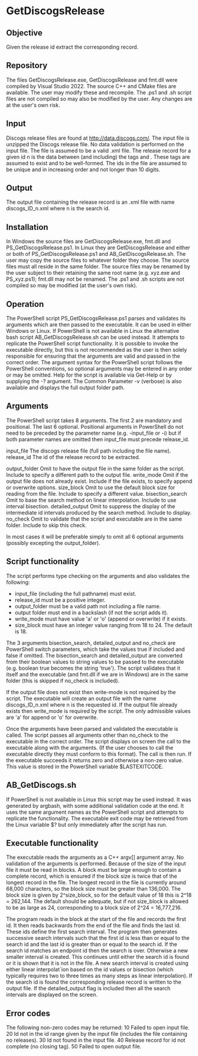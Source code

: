 # GetDiscogsRelease

## Objective
Given the release id extract the corresponding record.

## Repository
The files GetDiscogsRelease.exe, GetDiscogsRelease and fmt.dll were compiled by Visual Studio 2022. The source C++ and CMake files are available. The user may modify these and recompile. The .ps1 and .sh script files are not compiled so may also be modified by the user. Any changes are at the user's own risk. 

## Input
Discogs release files are found at http://data.discogs.com/. The input file is unzipped the Discogs release file. No data validation is performed on the input file. The file is assumed to be a valid .xml file. The release record for a given id n is the data between (and including) the tags <release id="n"> and </release>. These tags are assumed to exist and to be well-formed. The ids in the file are assumed to be unique and in increasing order and not longer than 10 digits.

## Output
The output file containing the release record is an .xml file with name discogs_ID_n.xml where n is the search id.

## Installation
In Windows the source files are GetDiscogsRelease.exe, fmt.dll and PS_GetDiscogsRelease.ps1. In Linux they are GetDiscogsRelease and either or both of PS_GetDiscogsRelease.ps1 and AB_GetDiscogsRelease.sh. The user may copy the source files to whatever folder they choose. The source files must all reside in the same folder. The source files may be renamed by the user subject to their retaining the same root name (e.g. xyz.exe and PS_xyz.ps1); fmt.dll may not be renamed. The .ps1 and .sh scripts are not compiled so may be modified (at the user's own risk).

## Operation
The PowerShell script PS_GetDiscogsRelease.ps1 parses and validates its arguments which are then passed to the executable. It can be used in either Windows or Linux. If PowerShell is not available in Linux the alternative bash script AB_GetDiscogsRelease.sh can be used instead. It attempts to replicate the PowerShell script functionality. It is possible to invoke the executable directly, but this is not recommended as the user is then solely responsible for ensuring that the arguments are valid and passed in the correct order. The argument syntax for the PowerShell script follows the PowerShell conventions, so optional arguments may be entered in any order or may be omitted. Help for the script is available via Get-Help or by supplying the -? argument. The Common Parameter -v (verbose) is also available and displays the full output folder path.

## Arguments
The PowerShell script takes 8 arguments. The first 2 are mandatory and positional. The last 6 optional. Positional arguments in PowerShell do not need to be preceded by the parameter name (e.g. -input_file or -i) but if both parameter names are omitted then input_file must precede release_id.

input_file 		The discogs release file (full path including the file name). 
release_id 		The id of the release record to be extracted.

output_folder 		Omit to have the output file in the same folder as the script. Include to specify a different path to the output file.
write_mode 		Omit if the output file does not already exist. Include if the file exists, to specify append or overwrite options.
size_block		Omit to use the default block size for reading from the file. Include to specify a different value.
bisection_search	Omit to base the search method on linear interpolation. Include to use interval bisection.
detailed_output		Omit to suppress the display of the intermediate id intervals produced by the search method. Include to display.
no_check 		Omit to validate that the script and executable are in the same folder. Include to skip this check.

In most cases it will be preferable simply to omit all 6 optional arguments (possibly excepting the output_folder).

## Script functionality
The script performs type checking on the arguments and also validates the following:
 - input_file (including the full pathname) must exist.
 - release_id must be a positive integer.
 - output_folder must be a valid path not including a file name.
 - output folder must end in a backslash (if not the script adds it).
 - write_mode must have value 'a' or 'o' (append or overwrite) if it exists.
 - size_block must have an integer value ranging from 18 to 24. The default is 18. 

The 3 arguments bisection_search, detailed_output and no_check are PowerShell switch parameters, which take the values true if included and false if omitted. The bisection_search and detailed_output are converted from their boolean values to string values to be passed to the executable (e.g. boolean true becomes the string 'true'). The script validates that it itself and the executable (and fmt.dll if we are in Windows) are in the same folder (this is skipped if no_check is included).

If the output file does not exist then write-mode is not required by the script. The executable will create an output file with the name discogs_ID_n.xml where n is the requested id. If the output file already exists then write_mode is required by the script. The only admissible values are 'a' for append or 'o' for overwrite.

Once the arguments have been parsed and validated the executable is called. The script passes all arguments other than no_check to the executable in the correct order. The script displays on screen the call to the executable along with the arguments. (If the user chooses to call the executable directly they must conform to this format). The call is then run. If the executable succeeds it returns zero and otherwise a non-zero value. This value is stored in the PowerShell variable $LASTEXITCODE.

## AB_GetDiscogs.sh
If PowerShell is not available in Linux this script may be used instead. It was generated by argbash, with some additional validation code at the end. It uses the same argument names as the PowerShell script and attempts to replicate the functionality. The executable exit code may be retrieved from the Linux variable $? but only immediately after the script has run.
 
## Executable functionality
The executable reads the arguments as a C++ argv[] argument array. No validation of the arguments is performed. Because of the size of the input file it must be read in blocks. A block must be large enough to contain a complete record, which is ensured if the block size is twice that of the longest record in the file. The longest record in the file is currently around 68,000 characters, so the block size must be greater than 136,000. The block size is given by 2^size_block, so for the default value of 18 this is 2^18 = 262,144. The default should be adequate, but if not size_block is allowed to be as large as 24, corresponding to a block size of 2^24 =  16,777,216.

The program reads in the block at the start of the file and records the first id. It then reads backwards from the end of the file and finds the last id. These ids define the first search interval. The program then generates successive search intervals such that the first id is less than or equal to the search id and the last id is greater than or equal to the search id. If the search id matches an endpoint id then the search is over. Otherwise a new smaller interval is created. This continues until either the search id is found or it is shown that it is not in the file. A new search interval is created using either linear interpolat`ion based on the id values or bisection (which typically requires two to three times as many steps as linear interpolation). If the search id is found the corresponding release record is written to the output file. If the detailed_output flag is included then all the search intervals are displayed on the screen.

## Error codes
The following non-zero codes may be returned:
10	Failed to open input file.
20	Id not in the id range given by the input file (includes the file containing no releases).
30	Id not found in the input file.
40	Release record for id not complete (no closing tag).
50	Failed to open output file.